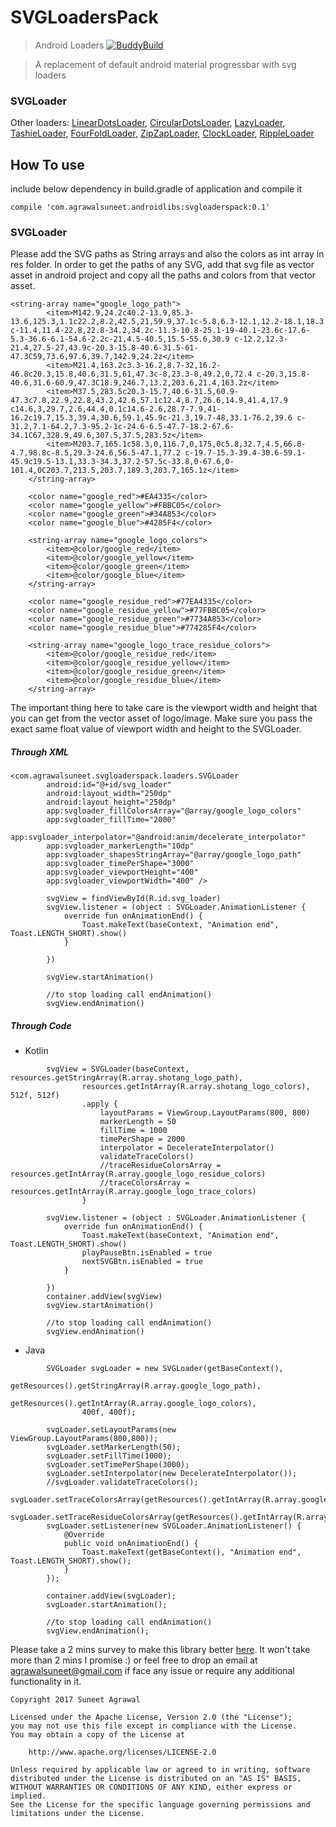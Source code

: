 # SVGLoadersPack
> Android Loaders            [![BuddyBuild](https://dashboard.buddybuild.com/api/statusImage?appID=5a25b47372b6c800015b8455&branch=master&build=latest)](https://dashboard.buddybuild.com/apps/5a25b47372b6c800015b8455/build/latest?branch=master)

> A replacement of default android material progressbar with svg loaders


### SVGLoader


Other loaders: [LinearDotsLoader](https://github.com/agrawalsuneet/DotsLoader), [CircularDotsLoader](https://github.com/agrawalsuneet/DotsLoader), [LazyLoader](https://github.com/agrawalsuneet/DotsLoader), [TashieLoader](https://github.com/agrawalsuneet/DotsLoader), [FourFoldLoader](https://github.com/agrawalsuneet/FourFoldLoader), [ZipZapLoader](https://github.com/agrawalsuneet/FourFoldLoader), [ClockLoader](https://github.com/agrawalsuneet/LoadersPack), [RippleLoader](https://github.com/agrawalsuneet/LoadersPack)

## How To use
include below dependency in build.gradle of application and compile it
```
compile 'com.agrawalsuneet.androidlibs:svgloaderspack:0.1'
```

### SVGLoader
Please add the SVG paths as String arrays and also the colors as int array in res folder. In order to get the paths of any SVG, add that svg file as vector asset in android project and copy all the paths and colors from that vector asset.

```
<string-array name="google_logo_path">
        <item>M142.9,24.2c40.2-13.9,85.3-13.6,125.3,1.1c22.2,8.2,42.5,21,59.9,37.1c-5.8,6.3-12.1,12.2-18.1,18.3 c-11.4,11.4-22.8,22.8-34.2,34.2c-11.3-10.8-25.1-19-40.1-23.6c-17.6-5.3-36.6-6.1-54.6-2.2c-21,4.5-40.5,15.5-55.6,30.9 c-12.2,12.3-21.4,27.5-27,43.9c-20.3-15.8-40.6-31.5-61-47.3C59,73.6,97.6,39.7,142.9,24.2z</item>
        <item>M21.4,163.2c3.3-16.2,8.7-32,16.2-46.8c20.3,15.8,40.6,31.5,61,47.3c-8,23.3-8,49.2,0,72.4 c-20.3,15.8-40.6,31.6-60.9,47.3C18.9,246.7,13.2,203.6,21.4,163.2z</item>
        <item>M37.5,283.5c20.3-15.7,40.6-31.5,60.9-47.3c7.8,22.9,22.8,43.2,42.6,57.1c12.4,8.7,26.6,14.9,41.4,17.9 c14.6,3,29.7,2.6,44.4,0.1c14.6-2.6,28.7-7.9,41-16.2c19.7,15.3,39.4,30.6,59.1,45.9c-21.3,19.7-48,33.1-76.2,39.6 c-31.2,7.1-64.2,7.3-95.2-1c-24.6-6.5-47.7-18.2-67.6-34.1C67,328.9,49.6,307.5,37.5,283.5z</item>
        <item>M203.7,165.1c58.3,0,116.7,0,175,0c5.8,32.7,4.5,66.8-4.7,98.8c-8.5,29.3-24.6,56.5-47.1,77.2 c-19.7-15.3-39.4-30.6-59.1-45.9c19.5-13.1,33.3-34.3,37.2-57.5c-33.8,0-67.6,0-101.4,0C203.7,213.5,203.7,189.3,203.7,165.1z</item>
    </string-array>

    <color name="google_red">#EA4335</color>
    <color name="google_yellow">#FBBC05</color>
    <color name="google_green">#34A853</color>
    <color name="google_blue">#4285F4</color>

    <string-array name="google_logo_colors">
        <item>@color/google_red</item>
        <item>@color/google_yellow</item>
        <item>@color/google_green</item>
        <item>@color/google_blue</item>
    </string-array>
    
    <color name="google_residue_red">#77EA4335</color>
    <color name="google_residue_yellow">#77FBBC05</color>
    <color name="google_residue_green">#7734A853</color>
    <color name="google_residue_blue">#774285F4</color>

    <string-array name="google_logo_trace_residue_colors">
        <item>@color/google_residue_red</item>
        <item>@color/google_residue_yellow</item>
        <item>@color/google_residue_green</item>
        <item>@color/google_residue_blue</item>
    </string-array>
```
The important thing here to take care is the viewport width and height that you can get from the vector asset of logo/image. Make sure you pass the exact same float value of viewport width and height to the SVGLoader.

##### Through XML
```
<com.agrawalsuneet.svgloaderspack.loaders.SVGLoader
        android:id="@+id/svg_loader"
        android:layout_width="250dp"
        android:layout_height="250dp"
        app:svgloader_fillColorsArray="@array/google_logo_colors"
        app:svgloader_fillTime="2000"
        app:svgloader_interpolator="@android:anim/decelerate_interpolator"
        app:svgloader_markerLength="10dp"
        app:svgloader_shapesStringArray="@array/google_logo_path"
        app:svgloader_timePerShape="3000"
        app:svgloader_viewportHeight="400"
        app:svgloader_viewportWidth="400" />
        
        svgView = findViewById(R.id.svg_loader)
        svgView.listener = (object : SVGLoader.AnimationListener {
            override fun onAnimationEnd() {
                Toast.makeText(baseContext, "Animation end", Toast.LENGTH_SHORT).show()
            }

        })

        svgView.startAnimation()
        
        //to stop loading call endAnimation()
        svgView.endAnimation()
```
##### Through Code
* Kotlin
```
        svgView = SVGLoader(baseContext, resources.getStringArray(R.array.shotang_logo_path),
                resources.getIntArray(R.array.shotang_logo_colors), 512f, 512f)
                .apply {
                    layoutParams = ViewGroup.LayoutParams(800, 800)
                    markerLength = 50
                    fillTime = 1000
                    timePerShape = 2000
                    interpolator = DecelerateInterpolator()
                    validateTraceColors()
                    //traceResidueColorsArray = resources.getIntArray(R.array.google_logo_residue_colors)
                    //traceColorsArray = resources.getIntArray(R.array.google_logo_trace_colors)
                }

        svgView.listener = (object : SVGLoader.AnimationListener {
            override fun onAnimationEnd() {
                Toast.makeText(baseContext, "Animation end", Toast.LENGTH_SHORT).show()
                playPauseBtn.isEnabled = true
                nextSVGBtn.isEnabled = true
            }

        })
        container.addView(svgView)
        svgView.startAnimation()
        
        //to stop loading call endAnimation()
        svgView.endAnimation()
```

* Java
```
        SVGLoader svgLoader = new SVGLoader(getBaseContext(), 
                getResources().getStringArray(R.array.google_logo_path), 
                getResources().getIntArray(R.array.google_logo_colors),
                400f, 400f);
        
        svgLoader.setLayoutParams(new ViewGroup.LayoutParams(800,800));
        svgLoader.setMarkerLength(50);
        svgLoader.setFillTime(1000);
        svgLoader.setTimePerShape(3000);
        svgLoader.setInterpolator(new DecelerateInterpolator());
        //svgLoader.validateTraceColors();
        svgLoader.setTraceColorsArray(getResources().getIntArray(R.array.google_logo_colors));
        svgLoader.setTraceResidueColorsArray(getResources().getIntArray(R.array.google_logo_colors));
        svgLoader.setListener(new SVGLoader.AnimationListener() {
            @Override
            public void onAnimationEnd() {
                Toast.makeText(getBaseContext(), "Animation end", Toast.LENGTH_SHORT).show();
            }
        });
        
        container.addView(svgLoader);
        svgLoader.startAnimation();
        
        //to stop loading call endAnimation()
        svgView.endAnimation();
```

Please take a 2 mins survey to make this library better [here](https://goo.gl/forms/xCPtiy3WdCOPlTUU2).
It won't take more than 2 mins I promise :) or feel free to drop an email at agrawalsuneet@gmail.com if face any issue or require any additional functionality in it.
```
Copyright 2017 Suneet Agrawal

Licensed under the Apache License, Version 2.0 (the "License");
you may not use this file except in compliance with the License.
You may obtain a copy of the License at

    http://www.apache.org/licenses/LICENSE-2.0

Unless required by applicable law or agreed to in writing, software
distributed under the License is distributed on an "AS IS" BASIS,
WITHOUT WARRANTIES OR CONDITIONS OF ANY KIND, either express or implied.
See the License for the specific language governing permissions and
limitations under the License.
```
